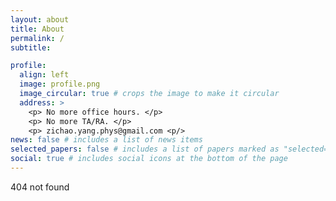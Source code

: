 ```yaml
---
layout: about
title: About
permalink: /
subtitle: 

profile:
  align: left
  image: profile.png
  image_circular: true # crops the image to make it circular
  address: >
    <p> No more office hours. </p>
    <p> No more TA/RA. </p>
    <p> zichao.yang.phys@gmail.com <p/>
news: false # includes a list of news items
selected_papers: false # includes a list of papers marked as "selected={true}"
social: true # includes social icons at the bottom of the page
---
```


404 not found